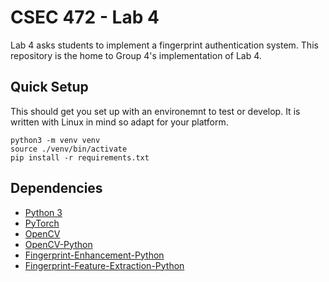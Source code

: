 # CSEC 472 - Lab 4

Lab 4 asks students to implement a fingerprint authentication system. This repository is the home to Group 4's implementation of Lab 4.

## Quick Setup

This should get you set up with an environemnt to test or develop. It is written with Linux in mind so adapt for your platform.

```shell
python3 -m venv venv
source ./venv/bin/activate
pip install -r requirements.txt
```

## Dependencies

- [Python 3](https://python.org)
- [PyTorch](https://pytorch.org)
- [OpenCV](https://opencv.org)
- [OpenCV-Python](https://github.com/opencv/opencv-python)
- [Fingerprint-Enhancement-Python](https://github.com/Utkarsh-Deshmukh/Fingerprint-Enhancement-Python)
- [Fingerprint-Feature-Extraction-Python](https://github.com/Utkarsh-Deshmukh/Fingerprint-Feature-Extraction)
